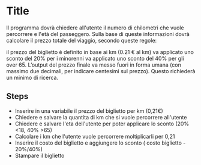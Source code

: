 Title
===
Il programma dovrà chiedere all'utente il numero di chilometri che vuole percorrere e l'età del passeggero. Sulla base di queste informazioni dovrà calcolare il prezzo totale del viaggio, secondo queste regole:

il prezzo del biglietto è definito in base ai km (0.21 € al km)
va applicato uno sconto del 20% per i minorenni
va applicato uno sconto del 40% per gli over 65.
L’output del prezzo finale va messo fuori in forma umana (con massimo due decimali, per indicare centesimi sul prezzo). Questo richiederà un minimo di ricerca.

## Steps
- Inserire in una variabile il prezzo del biglietto per km (0,21€)
- Chiedere e salvare la quantita di km che si vuole percorrere all'utente
- Chiedere e salvare l'eta dell'utente per poter applicare lo sconto (20% <18,  40% >65) 
- Calcolare i km che l'utente vuole percorrere moltiplicarli per 0,21
- Inserire il costo del biglietto e aggiungere lo sconto ( costo biglietto - 20%/40%) 
- Stampare il biglietto

